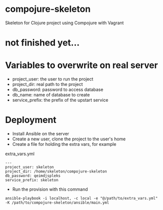 compojure-skeleton
==================

Skeleton for Clojure project using Compojure with Vagrant

# not finished yet...

# Variables to overwrite on real server

- project_user: the user to run the project
- project_dir: real path to the project
- db_password: password to access database
- db_name: name of database to create
- service_prefix: the prefix of the upstart service

# Deployment

- Install Ansible on the server
- Create a new user, clone the project to the user's home
- Create a file for holding the extra vars, for example

extra_vars.yml

```
---
project_user: skeleton
project_dir: /home/skeleton/compojure-skeleton
db_password: qeimdjspleks
service_prefix: skeleton
```

- Run the provision with this command

```
ansible-playbook -i localhost, -c local -e "@/path/to/extra_vars.yml" -K /path/to/compojure-skeleton/ansible/main.yml
```
